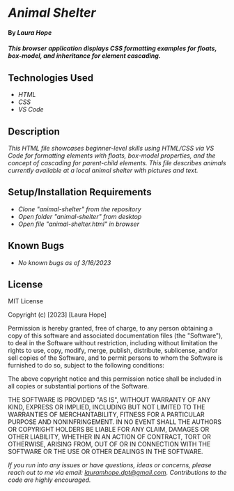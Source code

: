 # _Animal Shelter_

#### By _**Laura Hope**_

#### _This browser application displays CSS formatting examples for floats, box-model, and inheritance for element cascading._

## Technologies Used

* _HTML_
* _CSS_
* _VS Code_

## Description

_This HTML file showcases beginner-level skills using HTML/CSS via VS Code for formatting elements with floats, box-model properties, and the concept of cascading for parent-child elements. This file describes animals currently available at a local animal shelter with pictures and text._

## Setup/Installation Requirements

* _Clone "animal-shelter" from the repository_
* _Open folder "animal-shelter" from desktop_
* _Open file "animal-shelter.html" in browser_

## Known Bugs

* _No known bugs as of 3/16/2023_

## License

MIT License

Copyright (c) [2023] [Laura Hope]

Permission is hereby granted, free of charge, to any person obtaining a copy
of this software and associated documentation files (the "Software"), to deal
in the Software without restriction, including without limitation the rights
to use, copy, modify, merge, publish, distribute, sublicense, and/or sell
copies of the Software, and to permit persons to whom the Software is
furnished to do so, subject to the following conditions:

The above copyright notice and this permission notice shall be included in all
copies or substantial portions of the Software.

THE SOFTWARE IS PROVIDED "AS IS", WITHOUT WARRANTY OF ANY KIND, EXPRESS OR
IMPLIED, INCLUDING BUT NOT LIMITED TO THE WARRANTIES OF MERCHANTABILITY,
FITNESS FOR A PARTICULAR PURPOSE AND NONINFRINGEMENT. IN NO EVENT SHALL THE
AUTHORS OR COPYRIGHT HOLDERS BE LIABLE FOR ANY CLAIM, DAMAGES OR OTHER
LIABILITY, WHETHER IN AN ACTION OF CONTRACT, TORT OR OTHERWISE, ARISING FROM,
OUT OF OR IN CONNECTION WITH THE SOFTWARE OR THE USE OR OTHER DEALINGS IN THE
SOFTWARE.

_If you run into any issues or have questions, ideas or concerns, please reach out to me via email: lauramhope.dpt@gmail.com.  Contributions to the code are highly encouraged._
